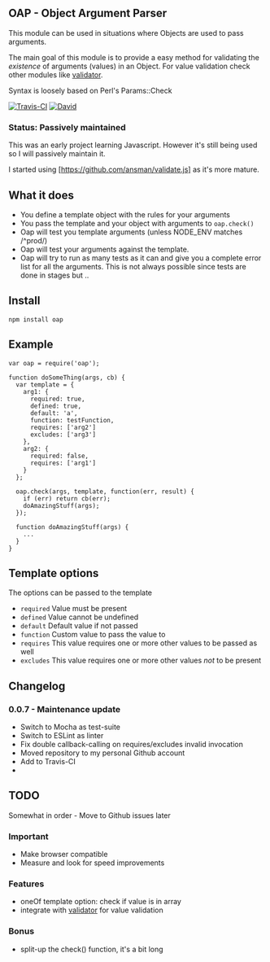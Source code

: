 ## OAP - Object Argument Parser

This module can be used in situations where Objects are used to pass arguments.

The main goal of this module is to provide a easy method for validating the *existence* of arguments (values) in an Object. For value validation check other modules like [validator](https://www.npmjs.com/package/validator "Validator").

Syntax is loosely based on Perl's Params::Check

[![Travis-CI](https://travis-ci.org/whyhankee/oap.svg)](https://travis-ci.org/whyhankee/oap)
[![David](https://david-dm.org/whyhankee/oap.svg)](https://david-dm.org)


### Status: Passively maintained

This was an early project learning Javascript. However it's still being used so I will passively maintain it.

I started using [https://github.com/ansman/validate.js] as it's more mature.


## What it does

* You define a template object with the rules for your arguments
* You pass the template and your object with arguments to `oap.check()`
* Oap will test you template arguments (unless NODE_ENV matches /^prod/)
* Oap will test your arguments against the template.
* Oap will try to run as many tests as it can and give you a complete error list for all the arguments. This is not always possible since tests are done in stages but ..


## Install

    npm install oap


## Example

    var oap = require('oap');

    function doSomeThing(args, cb) {
      var template = {
        arg1: {
          required: true,
          defined: true,
          default: 'a',
          function: testFunction,
          requires: ['arg2']
          excludes: ['arg3']
        },
        arg2: {
          required: false,
          requires: ['arg1']
        }
      };

      oap.check(args, template, function(err, result) {
        if (err) return cb(err);
        doAmazingStuff(args);
      });

      function doAmazingStuff(args) {
        ...
      }
    }


## Template options

The options can be passed to the template

* `required` Value must be present
* `defined` Value cannot be undefined
* `default` Default value if not passed
* `function` Custom value to pass the value to
* `requires` This value requires one or more other values to be passed as well
* `excludes` This value requires one or more other values *not* to be present


## Changelog

### 0.0.7 - Maintenance update
* Switch to Mocha as test-suite
* Switch to ESLint as linter
* Fix double callback-calling on requires/excludes invalid invocation
* Moved repository to my personal Github account
* Add to Travis-CI
*

## TODO

Somewhat in order - Move to Github issues later

### Important
* Make browser compatible
* Measure and look for speed improvements

### Features
* oneOf template option: check if value is in array
* integrate with [validator](https://www.npmjs.com/package/validator "Validator") for value validation

### Bonus
* split-up the check() function, it's a bit long
